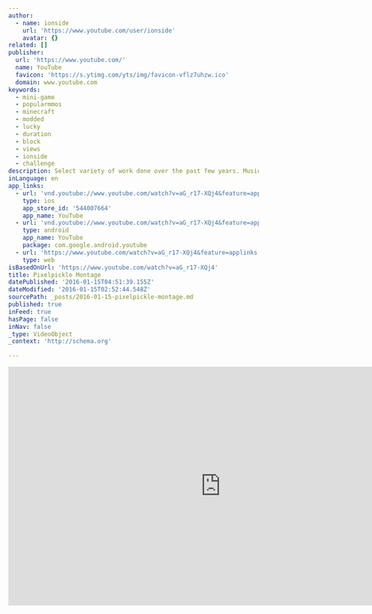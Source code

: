 ```yaml
---
author:
  - name: ionside
    url: 'https://www.youtube.com/user/ionside'
    avatar: {}
related: []
publisher:
  url: 'https://www.youtube.com/'
  name: YouTube
  favicon: 'https://s.ytimg.com/yts/img/favicon-vflz7uhzw.ico'
  domain: www.youtube.com
keywords:
  - mini-game
  - popularmmos
  - minecraft
  - modded
  - lucky
  - duration
  - block
  - views
  - ionside
  - challenge
description: Select variety of work done over the past few years. Music by Bensound.com
inLanguage: en
app_links:
  - url: 'vnd.youtube://www.youtube.com/watch?v=aG_r17-XQj4&feature=applinks'
    type: ios
    app_store_id: '544007664'
    app_name: YouTube
  - url: 'vnd.youtube://www.youtube.com/watch?v=aG_r17-XQj4&feature=applinks'
    type: android
    app_name: YouTube
    package: com.google.android.youtube
  - url: 'https://www.youtube.com/watch?v=aG_r17-XQj4&feature=applinks'
    type: web
isBasedOnUrl: 'https://www.youtube.com/watch?v=aG_r17-XQj4'
title: Pixelpickle Montage
datePublished: '2016-01-15T04:51:39.155Z'
dateModified: '2016-01-15T02:52:44.548Z'
sourcePath: _posts/2016-01-15-pixelpickle-montage.md
published: true
inFeed: true
hasPage: false
inNav: false
_type: VideoObject
_context: 'http://schema.org'

---
```

<iframe src="https://cdn.embedly.com/widgets/media.html?src=https%3A%2F%2Fwww.youtube.com%2Fembed%2FaG_r17-XQj4%3Ffeature%3Doembed&amp;url=https%3A%2F%2Fwww.youtube.com%2Fwatch%3Fv%3DaG_r17-XQj4&amp;image=https%3A%2F%2Fi.ytimg.com%2Fvi%2FaG_r17-XQj4%2Fhqdefault.jpg&amp;key=b7d04c9b404c499eba89ee7072e1c4f7&amp;type=text%2Fhtml&amp;schema=youtube" width="854" height="480" scrolling="no" frameborder="0" allowfullscreen="allowfullscreen" style=""></iframe>